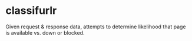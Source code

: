 # classifurlr
Given request &amp; response data, attempts to determine likelihood that page is available vs. down or blocked.
